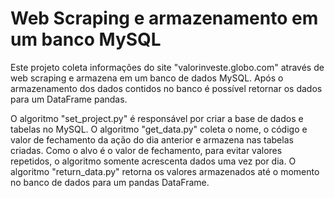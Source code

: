 # Web Scraping e armazenamento em um banco MySQL

Este projeto coleta informações do site "valorinveste.globo.com" através de web scraping e armazena em um banco de dados MySQL. Após o armazenamento dos dados contidos no banco é possível retornar os dados para um DataFrame pandas.

O algoritmo "set_project.py" é responsável por criar a base de dados e tabelas no MySQL. O algoritmo "get_data.py" coleta o nome, o código e valor de fechamento da ação do dia anterior e armazena nas tabelas criadas. Como o alvo é o valor de fechamento, para evitar valores repetidos, o algoritmo somente acrescenta dados uma vez por dia. O algoritmo "return_data.py" retorna os valores armazenados até o momento no banco de dados para um pandas DataFrame.